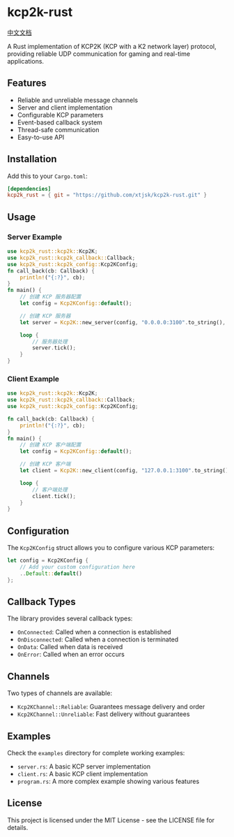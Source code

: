 # kcp2k-rust

[中文文档](README_CN.md)

A Rust implementation of KCP2K (KCP with a K2 network layer) protocol, providing reliable UDP communication for gaming and real-time applications.

## Features

- Reliable and unreliable message channels
- Server and client implementation
- Configurable KCP parameters
- Event-based callback system
- Thread-safe communication
- Easy-to-use API

## Installation

Add this to your `Cargo.toml`:

```toml
[dependencies]
kcp2k_rust = { git = "https://github.com/xtjsk/kcp2k-rust.git" }
```

## Usage

### Server Example

```rust
use kcp2k_rust::kcp2k::Kcp2K;
use kcp2k_rust::kcp2k_callback::Callback;
use kcp2k_rust::kcp2k_config::Kcp2KConfig;
fn call_back(cb: Callback) {
    println!("{:?}", cb);
}
fn main() {
    // 创建 KCP 服务器配置
    let config = Kcp2KConfig::default();

    // 创建 KCP 服务器
    let server = Kcp2K::new_server(config, "0.0.0.0:3100".to_string(), call_back).unwrap();

    loop {
        // 服务器处理
        server.tick();
    }
}

```

### Client Example

```rust
use kcp2k_rust::kcp2k::Kcp2K;
use kcp2k_rust::kcp2k_callback::Callback;
use kcp2k_rust::kcp2k_config::Kcp2KConfig;

fn call_back(cb: Callback) {
    println!("{:?}", cb);
}
fn main() {
    // 创建 KCP 客户端配置
    let config = Kcp2KConfig::default();

    // 创建 KCP 客户端
    let client = Kcp2K::new_client(config, "127.0.0.1:3100".to_string(), call_back).unwrap();

    loop {
        // 客户端处理
        client.tick();
    }
}
```

## Configuration

The `Kcp2KConfig` struct allows you to configure various KCP parameters:

```rust
let config = Kcp2KConfig {
    // Add your custom configuration here
    ..Default::default()
};
```

## Callback Types

The library provides several callback types:

- `OnConnected`: Called when a connection is established
- `OnDisconnected`: Called when a connection is terminated
- `OnData`: Called when data is received
- `OnError`: Called when an error occurs

## Channels

Two types of channels are available:

- `Kcp2KChannel::Reliable`: Guarantees message delivery and order
- `Kcp2KChannel::Unreliable`: Fast delivery without guarantees

## Examples

Check the `examples` directory for complete working examples:

- `server.rs`: A basic KCP server implementation
- `client.rs`: A basic KCP client implementation
- `program.rs`: A more complex example showing various features

## License

This project is licensed under the MIT License - see the LICENSE file for details.